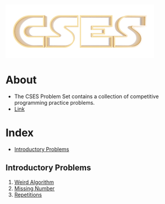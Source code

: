 <img src="img/cses.png">

# About

* The CSES Problem Set contains a collection of competitive programming practice problems.
* [Link](https://cses.fi/problemset/)

# Index
- [Introductory Problems](#Introductory-Problems)

## Introductory Problems
1. [Weird Algorithm](code/java/Weird_Algorithm.java)
1. [Missing Number](code/java/Missing_Number.java)
1. [Repetitions](code/java/Repetitions.java)
